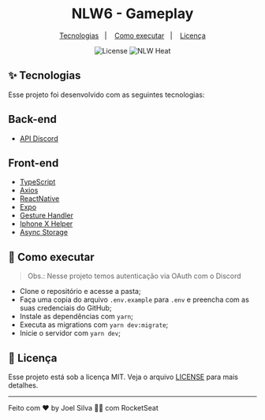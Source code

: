 <h1 align="center">NLW6 - Gameplay</h1>

<p align="center">
  <a href="#-tecnologias">Tecnologias</a>&nbsp;&nbsp;&nbsp;|&nbsp;&nbsp;&nbsp;
  <a href="#-como-executar">Como executar</a>&nbsp;&nbsp;&nbsp;|&nbsp;&nbsp;&nbsp;
  <a href="#-licença">Licença</a>
</p>

<p align="center">
  <img alt="License" src="https://img.shields.io/static/v1?label=license&message=MIT&color=8257E5&labelColor=000000">
  <img src="https://img.shields.io/static/v1?label=NLW&message=Heat&color=8257E5&labelColor=000000" alt="NLW Heat" />
</p>

## ✨ Tecnologias

Esse projeto foi desenvolvido com as seguintes tecnologias:
## Back-end
- [API Discord](https://discord.com/developers/docs/intro)

## Front-end
- [TypeScript](https://www.typescriptlang.org/)
- [Axios](https://axios-http.com/ptbr/docs/api_intro)
- [ReactNative](https://reactnative.dev/)
- [Expo](https://expo.dev/)
- [Gesture Handler](https://docs.swmansion.com/react-native-gesture-handler/)
- [Iphone X Helper](https://github.com/ptelad/react-native-iphone-x-helper)
- [Async Storage](https://react-native-async-storage.github.io/async-storage/docs/usage/)


## 🚀 Como executar

> Obs.: Nesse projeto temos autenticação via OAuth com o Discord

- Clone o repositório e acesse a pasta;
- Faça uma copia do arquivo `.env.example` para `.env` e preencha com as suas credenciais do GitHub;
- Instale as dependências com `yarn`;
- Executa as migrations com `yarn dev:migrate`;
- Inicie o servidor com `yarn dev`;

## 📄 Licença

Esse projeto está sob a licença MIT. Veja o arquivo [LICENSE](LICENSE) para mais detalhes.

---

Feito com ♥ by Joel Silva 👋🏻 com RocketSeat
